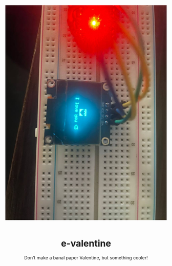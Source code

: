 <body>
	<table align="center">
		<img src="https://github.com/xXxCLOTIxXx/e-valentine/blob/main/img.jpg" data-rotate="90">
	</table>
  <h1 align="center">e-valentine</h1>
  <p align="center">Don’t make a banal paper Valentine, but something cooler!</p>
</body>
